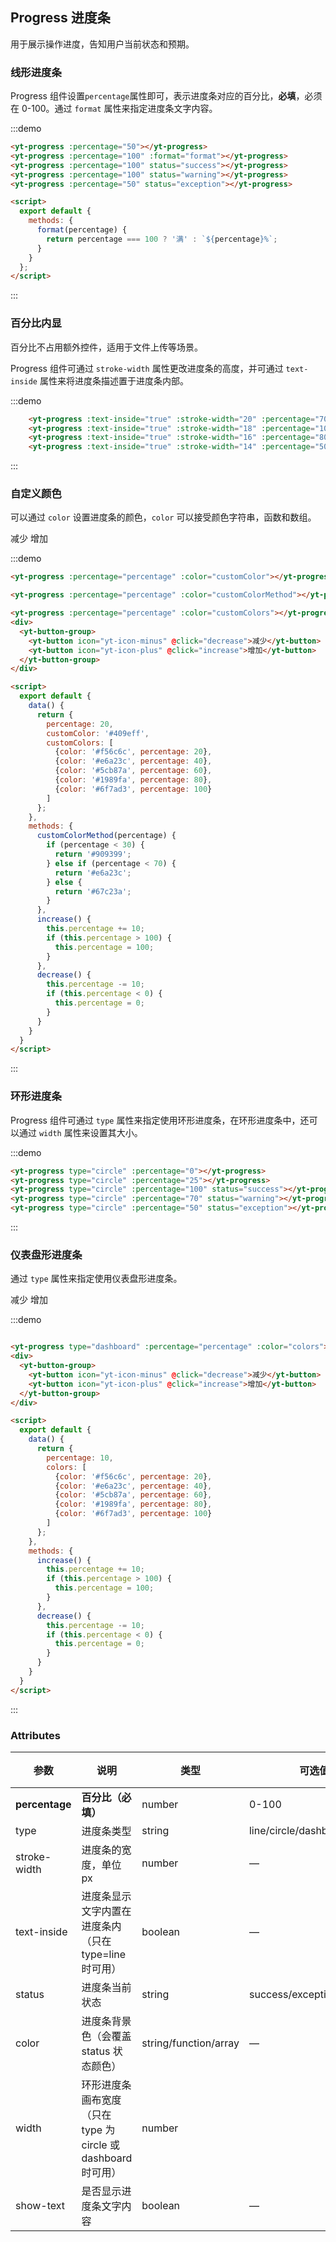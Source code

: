 ## Progress 进度条

用于展示操作进度，告知用户当前状态和预期。

### 线形进度条

Progress 组件设置`percentage`属性即可，表示进度条对应的百分比，**必填**，必须在 0-100。通过 `format` 属性来指定进度条文字内容。
<div class="demo-block demo-progress ">
    <yt-progress :percentage="50"></yt-progress>
    <yt-progress :percentage="100" :format="format"></yt-progress>
    <yt-progress :percentage="100" status="success"></yt-progress>
    <yt-progress :percentage="100" status="warning"></yt-progress>
    <yt-progress :percentage="50" status="exception"></yt-progress>
</div>
<style>
.demo-progress .yt-progress--line {
    margin-bottom: 15px;
    width: 350px;
}
</style>
<script>
  export default {
      data() {
      return {
        percentage: 20,
        customColor: '#409eff',
        customColors: [
          {color: '#f56c6c', percentage: 20},
          {color: '#e6a23c', percentage: 40},
          {color: '#5cb87a', percentage: 60},
          {color: '#1989fa', percentage: 80},
          {color: '#6f7ad3', percentage: 100}
        ],
        percentage2: 10,
        colors2: [
          {color: '#f56c6c', percentage: 20},
          {color: '#e6a23c', percentage: 40},
          {color: '#5cb87a', percentage: 60},
          {color: '#1989fa', percentage: 80},
          {color: '#6f7ad3', percentage: 100}
        ]
      };
    },
    methods: {
      format(percentage) {
        return percentage === 100 ? '满' : `${percentage}%`;
      },
      customColorMethod(percentage) {
        if (percentage < 30) {
          return '#909399';
        } else if (percentage < 70) {
          return '#e6a23c';
        } else {
          return '#67c23a';
        }
      },
      increase() {
        this.percentage += 10;
        if (this.percentage > 100) {
          this.percentage = 100;
        }
      },
      decrease() {
        this.percentage -= 10;
        if (this.percentage < 0) {
          this.percentage = 0;
        }
      },
      increase2() {
        this.percentage2 += 10;
        if (this.percentage2 > 100) {
          this.percentage2 = 100;
        }
      },
      decrease2() {
        this.percentage2 -= 10;
        if (this.percentage2 < 0) {
          this.percentage2 = 0;
        }
      }
    }
  };
</script>

:::demo 
```html
<yt-progress :percentage="50"></yt-progress>
<yt-progress :percentage="100" :format="format"></yt-progress>
<yt-progress :percentage="100" status="success"></yt-progress>
<yt-progress :percentage="100" status="warning"></yt-progress>
<yt-progress :percentage="50" status="exception"></yt-progress>

<script>
  export default {
    methods: {
      format(percentage) {
        return percentage === 100 ? '满' : `${percentage}%`;
      }
    }
  };
</script>
```
:::

### 百分比内显

百分比不占用额外控件，适用于文件上传等场景。

 Progress 组件可通过 `stroke-width` 属性更改进度条的高度，并可通过 `text-inside` 属性来将进度条描述置于进度条内部。
<div class="demo-block demo-progress ">
    <yt-progress :text-inside="true" :stroke-width="20" :percentage="70"></yt-progress>
    <yt-progress :text-inside="true" :stroke-width="18" :percentage="100" status="success"></yt-progress>
    <yt-progress :text-inside="true" :stroke-width="16" :percentage="80" status="warning"></yt-progress>
    <yt-progress :text-inside="true" :stroke-width="14" :percentage="50" status="exception"></yt-progress>
</div>

:::demo
```html
    <yt-progress :text-inside="true" :stroke-width="20" :percentage="70"></yt-progress>
    <yt-progress :text-inside="true" :stroke-width="18" :percentage="100" status="success"></yt-progress>
    <yt-progress :text-inside="true" :stroke-width="16" :percentage="80" status="warning"></yt-progress>
    <yt-progress :text-inside="true" :stroke-width="14" :percentage="50" status="exception"></yt-progress>
```
:::

### 自定义颜色

可以通过 `color` 设置进度条的颜色，`color` 可以接受颜色字符串，函数和数组。
<div class="demo-block demo-progress">
    <yt-progress :percentage="percentage" :color="customColor"></yt-progress>
    <yt-progress :percentage="percentage" :color="customColorMethod"></yt-progress>
    <yt-progress :percentage="percentage" :color="customColors"></yt-progress>
    <div>
    <yt-button-group>
        <yt-button icon="yt-icon-minus" @click="decrease">减少</yt-button>
        <yt-button icon="yt-icon-plus" @click="increase">增加</yt-button>
    </yt-button-group>
    </div>
</div>


:::demo

```html
<yt-progress :percentage="percentage" :color="customColor"></yt-progress>

<yt-progress :percentage="percentage" :color="customColorMethod"></yt-progress>

<yt-progress :percentage="percentage" :color="customColors"></yt-progress>
<div>
  <yt-button-group>
    <yt-button icon="yt-icon-minus" @click="decrease">减少</yt-button>
    <yt-button icon="yt-icon-plus" @click="increase">增加</yt-button>
  </yt-button-group>
</div>

<script>
  export default {
    data() {
      return {
        percentage: 20,
        customColor: '#409eff',
        customColors: [
          {color: '#f56c6c', percentage: 20},
          {color: '#e6a23c', percentage: 40},
          {color: '#5cb87a', percentage: 60},
          {color: '#1989fa', percentage: 80},
          {color: '#6f7ad3', percentage: 100}
        ]
      };
    },
    methods: {
      customColorMethod(percentage) {
        if (percentage < 30) {
          return '#909399';
        } else if (percentage < 70) {
          return '#e6a23c';
        } else {
          return '#67c23a';
        }
      },
      increase() {
        this.percentage += 10;
        if (this.percentage > 100) {
          this.percentage = 100;
        }
      },
      decrease() {
        this.percentage -= 10;
        if (this.percentage < 0) {
          this.percentage = 0;
        }
      }
    }
  }
</script>
```
:::

### 环形进度条

Progress 组件可通过 `type` 属性来指定使用环形进度条，在环形进度条中，还可以通过 `width` 属性来设置其大小。
<div class="demo-block demo-progress">
    <yt-progress type="circle" :percentage="0"></yt-progress>
    <yt-progress type="circle" :percentage="25"></yt-progress>
    <yt-progress type="circle" :percentage="100" status="success"></yt-progress>
    <yt-progress type="circle" :percentage="70" status="warning"></yt-progress>
    <yt-progress type="circle" :percentage="50" status="exception"></yt-progress>
</div>


:::demo

```html
<yt-progress type="circle" :percentage="0"></yt-progress>
<yt-progress type="circle" :percentage="25"></yt-progress>
<yt-progress type="circle" :percentage="100" status="success"></yt-progress>
<yt-progress type="circle" :percentage="70" status="warning"></yt-progress>
<yt-progress type="circle" :percentage="50" status="exception"></yt-progress>
```
:::

### 仪表盘形进度条

通过 `type` 属性来指定使用仪表盘形进度条。
<div class="demo-block demo-progress">
 <yt-progress type="dashboard" :percentage="percentage2" :color="colors2"></yt-progress>
<div>
  <yt-button-group>
    <yt-button icon="yt-icon-minus" @click="decrease2">减少</yt-button>
    <yt-button icon="yt-icon-plus" @click="increase2">增加</yt-button>
  </yt-button-group>
</div>
</div>

:::demo 
```html

<yt-progress type="dashboard" :percentage="percentage" :color="colors"></yt-progress>
<div>
  <yt-button-group>
    <yt-button icon="yt-icon-minus" @click="decrease">减少</yt-button>
    <yt-button icon="yt-icon-plus" @click="increase">增加</yt-button>
  </yt-button-group>
</div>

<script>
  export default {
    data() {
      return {
        percentage: 10,
        colors: [
          {color: '#f56c6c', percentage: 20},
          {color: '#e6a23c', percentage: 40},
          {color: '#5cb87a', percentage: 60},
          {color: '#1989fa', percentage: 80},
          {color: '#6f7ad3', percentage: 100}
        ]
      };
    },
    methods: {
      increase() {
        this.percentage += 10;
        if (this.percentage > 100) {
          this.percentage = 100;
        }
      },
      decrease() {
        this.percentage -= 10;
        if (this.percentage < 0) {
          this.percentage = 0;
        }
      }
    }
  }
</script>
```
:::

### Attributes
| 参数          | 说明            | 类型            | 可选值                 | 默认值   |
|-------------  |---------------- |---------------- |---------------------- |-------- |
| **percentage** | **百分比（必填）**   | number         |     0-100          |     0    |
| type          | 进度条类型           | string         | line/circle/dashboard | line |
| stroke-width  | 进度条的宽度，单位 px | number          | — | 6 |
| text-inside  | 进度条显示文字内置在进度条内（只在 type=line 时可用） | boolean | — | false |
| status  | 进度条当前状态 | string | success/exception/warning | — |
| color  | 进度条背景色（会覆盖 status 状态颜色） | string/function/array | — | '' |
| width  | 环形进度条画布宽度（只在 type 为 circle 或 dashboard 时可用） | number |  | 126 |
| show-text  | 是否显示进度条文字内容 | boolean | — | true |
